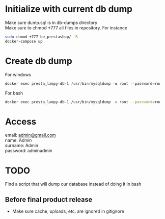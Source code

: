 # Initialize with current db dump
Make sure dump.sql is in db-dumps directory  
Make sure to chmod +777 all files in repository. For instance
```bash
sudo chmod +777 be_prestashop/ -R
docker-compose up
```

# Create db dump
For windows
```powershell
docker exec presta_lampy-db-1 /usr/bin/mysqldump -u root --password=root presta_lamps | Set-Content ./tmp/dump.sql
```
For bash
```bash
docker exec presta_lampy-db-1 /usr/bin/mysqldump -u root --password=root presta_lamps > dump_backup.sql
```

# Access
email: admin@gmail.com  
name: Admin  
surname: Admin  
password: adminadmin

# TODO
Find a script that will dump our database instead of doing it in bash

## Before final product release
- Make sure cache, uploads, etc. are ignored in gitignore